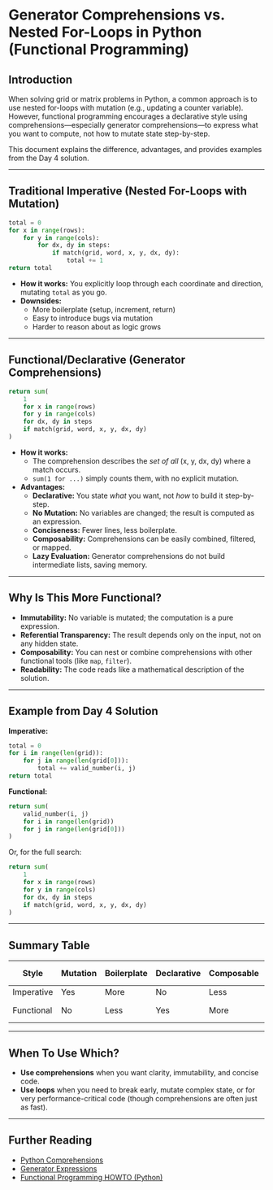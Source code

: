 # Generator Comprehensions vs. Nested For-Loops in Python (Functional Programming)

## Introduction

When solving grid or matrix problems in Python, a common approach is to use nested for-loops with mutation (e.g., updating a counter variable). However, functional programming encourages a declarative style using comprehensions—especially generator comprehensions—to express what you want to compute, not how to mutate state step-by-step.

This document explains the difference, advantages, and provides examples from the Day 4 solution.

---

## Traditional Imperative (Nested For-Loops with Mutation)

```python
total = 0
for x in range(rows):
    for y in range(cols):
        for dx, dy in steps:
            if match(grid, word, x, y, dx, dy):
                total += 1
return total
```
- **How it works:** You explicitly loop through each coordinate and direction, mutating `total` as you go.
- **Downsides:**
  - More boilerplate (setup, increment, return)
  - Easy to introduce bugs via mutation
  - Harder to reason about as logic grows

---

## Functional/Declarative (Generator Comprehensions)

```python
return sum(
    1
    for x in range(rows)
    for y in range(cols)
    for dx, dy in steps
    if match(grid, word, x, y, dx, dy)
)
```
- **How it works:**
  - The comprehension describes the *set of all* (x, y, dx, dy) where a match occurs.
  - `sum(1 for ...)` simply counts them, with no explicit mutation.
- **Advantages:**
  - **Declarative:** You state *what* you want, not *how* to build it step-by-step.
  - **No Mutation:** No variables are changed; the result is computed as an expression.
  - **Conciseness:** Fewer lines, less boilerplate.
  - **Composability:** Comprehensions can be easily combined, filtered, or mapped.
  - **Lazy Evaluation:** Generator comprehensions do not build intermediate lists, saving memory.

---

## Why Is This More Functional?
- **Immutability:** No variable is mutated; the computation is a pure expression.
- **Referential Transparency:** The result depends only on the input, not on any hidden state.
- **Composability:** You can nest or combine comprehensions with other functional tools (like `map`, `filter`).
- **Readability:** The code reads like a mathematical description of the solution.

---

## Example from Day 4 Solution

**Imperative:**
```python
total = 0
for i in range(len(grid)):
    for j in range(len(grid[0])):
        total += valid_number(i, j)
return total
```

**Functional:**
```python
return sum(
    valid_number(i, j)
    for i in range(len(grid))
    for j in range(len(grid[0]))
)
```

Or, for the full search:
```python
return sum(
    1
    for x in range(rows)
    for y in range(cols)
    for dx, dy in steps
    if match(grid, word, x, y, dx, dy)
)
```

---

## Summary Table

| Style         | Mutation | Boilerplate | Declarative | Composable | Memory Efficient |
|---------------|----------|-------------|-------------|------------|-----------------|
| Imperative    | Yes      | More        | No          | Less       | Sometimes       |
| Functional    | No       | Less        | Yes         | More       | Yes (generator) |

---

## When To Use Which?
- **Use comprehensions** when you want clarity, immutability, and concise code.
- **Use loops** when you need to break early, mutate complex state, or for very performance-critical code (though comprehensions are often just as fast).

---

## Further Reading
- [Python Comprehensions](https://docs.python.org/3/tutorial/datastructures.html#list-comprehensions)
- [Generator Expressions](https://docs.python.org/3/reference/expressions.html#generator-expressions)
- [Functional Programming HOWTO (Python)](https://docs.python.org/3/howto/functional.html)

